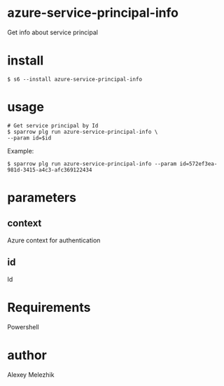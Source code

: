 # azure-service-principal-info

Get info about service principal

# install

    $ s6 --install azure-service-principal-info

# usage

    # Get service principal by Id
    $ sparrow plg run azure-service-principal-info \
    --param id=$id

Example:


    $ sparrow plg run azure-service-principal-info --param id=572ef3ea-981d-3415-a4c3-afc369122434


# parameters

## context

Azure context for authentication

## id

Id

# Requirements

Powershell

# author

Alexey Melezhik


